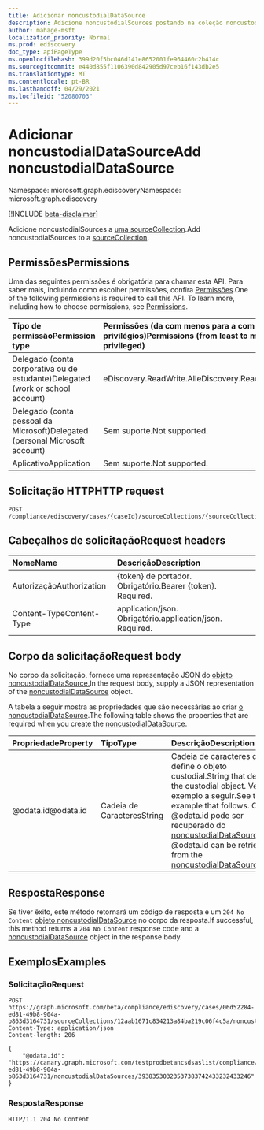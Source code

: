 ```yaml
---
title: Adicionar noncustodialDataSource
description: Adicione noncustodialSources postando na coleção noncustodialSources.
author: mahage-msft
localization_priority: Normal
ms.prod: ediscovery
doc_type: apiPageType
ms.openlocfilehash: 399d20f5bc046d141e8652001fe964460c2b414c
ms.sourcegitcommit: e440d855f1106390d842905d97ceb16f143db2e5
ms.translationtype: MT
ms.contentlocale: pt-BR
ms.lasthandoff: 04/29/2021
ms.locfileid: "52080703"
---
```

# <a name="add-noncustodialdatasource"></a><span data-ttu-id="8df83-103">Adicionar noncustodialDataSource</span><span class="sxs-lookup"><span data-stu-id="8df83-103">Add noncustodialDataSource</span></span>

<span data-ttu-id="8df83-104">Namespace: microsoft.graph.ediscovery</span><span class="sxs-lookup"><span data-stu-id="8df83-104">Namespace: microsoft.graph.ediscovery</span></span>

[!INCLUDE [beta-disclaimer](../../includes/beta-disclaimer.md)]

<span data-ttu-id="8df83-105">Adicione noncustodialSources a [uma sourceCollection](../api/ediscovery-sourcecollection-get.md).</span><span class="sxs-lookup"><span data-stu-id="8df83-105">Add noncustodialSources to a [sourceCollection](../api/ediscovery-sourcecollection-get.md).</span></span>

## <a name="permissions"></a><span data-ttu-id="8df83-106">Permissões</span><span class="sxs-lookup"><span data-stu-id="8df83-106">Permissions</span></span>

<span data-ttu-id="8df83-p101">Uma das seguintes permissões é obrigatória para chamar esta API. Para saber mais, incluindo como escolher permissões, confira [Permissões](/graph/permissions-reference).</span><span class="sxs-lookup"><span data-stu-id="8df83-p101">One of the following permissions is required to call this API. To learn more, including how to choose permissions, see [Permissions](/graph/permissions-reference).</span></span>

|<span data-ttu-id="8df83-109">Tipo de permissão</span><span class="sxs-lookup"><span data-stu-id="8df83-109">Permission type</span></span>|<span data-ttu-id="8df83-110">Permissões (da com menos para a com mais privilégios)</span><span class="sxs-lookup"><span data-stu-id="8df83-110">Permissions (from least to most privileged)</span></span>|
|:---|:---|
|<span data-ttu-id="8df83-111">Delegado (conta corporativa ou de estudante)</span><span class="sxs-lookup"><span data-stu-id="8df83-111">Delegated (work or school account)</span></span>|<span data-ttu-id="8df83-112">eDiscovery.ReadWrite.All</span><span class="sxs-lookup"><span data-stu-id="8df83-112">eDiscovery.ReadWrite.All</span></span>|
|<span data-ttu-id="8df83-113">Delegado (conta pessoal da Microsoft)</span><span class="sxs-lookup"><span data-stu-id="8df83-113">Delegated (personal Microsoft account)</span></span>|<span data-ttu-id="8df83-114">Sem suporte.</span><span class="sxs-lookup"><span data-stu-id="8df83-114">Not supported.</span></span>|
|<span data-ttu-id="8df83-115">Aplicativo</span><span class="sxs-lookup"><span data-stu-id="8df83-115">Application</span></span>|<span data-ttu-id="8df83-116">Sem suporte.</span><span class="sxs-lookup"><span data-stu-id="8df83-116">Not supported.</span></span>|

## <a name="http-request"></a><span data-ttu-id="8df83-117">Solicitação HTTP</span><span class="sxs-lookup"><span data-stu-id="8df83-117">HTTP request</span></span>

<!-- {
  "blockType": "ignored"
}
-->

``` http
POST /compliance/ediscovery/cases/{caseId}/sourceCollections/{sourceCollectionId}/noncustodialSources/$ref
```

## <a name="request-headers"></a><span data-ttu-id="8df83-118">Cabeçalhos de solicitação</span><span class="sxs-lookup"><span data-stu-id="8df83-118">Request headers</span></span>

|<span data-ttu-id="8df83-119">Nome</span><span class="sxs-lookup"><span data-stu-id="8df83-119">Name</span></span>|<span data-ttu-id="8df83-120">Descrição</span><span class="sxs-lookup"><span data-stu-id="8df83-120">Description</span></span>|
|:---|:---|
|<span data-ttu-id="8df83-121">Autorização</span><span class="sxs-lookup"><span data-stu-id="8df83-121">Authorization</span></span>|<span data-ttu-id="8df83-p102">{token} de portador. Obrigatório.</span><span class="sxs-lookup"><span data-stu-id="8df83-p102">Bearer {token}. Required.</span></span>|
|<span data-ttu-id="8df83-124">Content-Type</span><span class="sxs-lookup"><span data-stu-id="8df83-124">Content-Type</span></span>|<span data-ttu-id="8df83-p103">application/json. Obrigatório.</span><span class="sxs-lookup"><span data-stu-id="8df83-p103">application/json. Required.</span></span>|

## <a name="request-body"></a><span data-ttu-id="8df83-127">Corpo da solicitação</span><span class="sxs-lookup"><span data-stu-id="8df83-127">Request body</span></span>

<span data-ttu-id="8df83-128">No corpo da solicitação, fornece uma representação JSON do [objeto noncustodialDataSource.](../resources/ediscovery-noncustodialdatasource.md)</span><span class="sxs-lookup"><span data-stu-id="8df83-128">In the request body, supply a JSON representation of the [noncustodialDataSource](../resources/ediscovery-noncustodialdatasource.md) object.</span></span>

<span data-ttu-id="8df83-129">A tabela a seguir mostra as propriedades que são necessárias ao criar [o noncustodialDataSource](../resources/ediscovery-noncustodialdatasource.md).</span><span class="sxs-lookup"><span data-stu-id="8df83-129">The following table shows the properties that are required when you create the [noncustodialDataSource](../resources/ediscovery-noncustodialdatasource.md).</span></span>

|<span data-ttu-id="8df83-130">Propriedade</span><span class="sxs-lookup"><span data-stu-id="8df83-130">Property</span></span>|<span data-ttu-id="8df83-131">Tipo</span><span class="sxs-lookup"><span data-stu-id="8df83-131">Type</span></span>|<span data-ttu-id="8df83-132">Descrição</span><span class="sxs-lookup"><span data-stu-id="8df83-132">Description</span></span>|
|:---|:---|:---|
|<span data-ttu-id="8df83-133">@odata.id</span><span class="sxs-lookup"><span data-stu-id="8df83-133">@odata.id</span></span>|<span data-ttu-id="8df83-134">Cadeia de Caracteres</span><span class="sxs-lookup"><span data-stu-id="8df83-134">String</span></span>|<span data-ttu-id="8df83-135">Cadeia de caracteres que define o objeto custodial.</span><span class="sxs-lookup"><span data-stu-id="8df83-135">String that defines the custodial object.</span></span> <span data-ttu-id="8df83-136">Vejo o exemplo a seguir.</span><span class="sxs-lookup"><span data-stu-id="8df83-136">See the example that follows.</span></span>  <span data-ttu-id="8df83-137">O @odata.id pode ser recuperado do [noncustodialDataSource](../resources/ediscovery-noncustodialdatasource.md).</span><span class="sxs-lookup"><span data-stu-id="8df83-137">The @odata.id can be retrieved from the [noncustodialDataSource](../resources/ediscovery-noncustodialdatasource.md).</span></span>|

## <a name="response"></a><span data-ttu-id="8df83-138">Resposta</span><span class="sxs-lookup"><span data-stu-id="8df83-138">Response</span></span>

<span data-ttu-id="8df83-139">Se tiver êxito, este método retornará um código de resposta e um `204 No Content` [objeto noncustodialDataSource](../resources/ediscovery-noncustodialdatasource.md) no corpo da resposta.</span><span class="sxs-lookup"><span data-stu-id="8df83-139">If successful, this method returns a `204 No Content` response code and a [noncustodialDataSource](../resources/ediscovery-noncustodialdatasource.md) object in the response body.</span></span>

## <a name="examples"></a><span data-ttu-id="8df83-140">Exemplos</span><span class="sxs-lookup"><span data-stu-id="8df83-140">Examples</span></span>

### <a name="request"></a><span data-ttu-id="8df83-141">Solicitação</span><span class="sxs-lookup"><span data-stu-id="8df83-141">Request</span></span>

<!-- {
  "blockType": "request",
  "name": "create_noncustodialdatasource_from_"
}
-->

``` http
POST https://graph.microsoft.com/beta/compliance/ediscovery/cases/06d52284-ed81-49b8-904a-b863d3164731/sourceCollections/12aab1671c834213a84ba219c06f4c5a/noncustodialSources/$ref
Content-Type: application/json
Content-length: 206

{
    "@odata.id": "https://canary.graph.microsoft.com/testprodbetancsdsaslist/compliance/ediscovery/cases/06d52284-ed81-49b8-904a-b863d3164731/noncustodialDataSources/39383530323537383742433232433246"
}
```

### <a name="response"></a><span data-ttu-id="8df83-142">Resposta</span><span class="sxs-lookup"><span data-stu-id="8df83-142">Response</span></span>

<!-- {
  "blockType": "response",
  "truncated": true,
  "@odata.type": "microsoft.graph.ediscovery.noncustodialDataSource"
}
-->

``` http
HTTP/1.1 204 No Content
```
